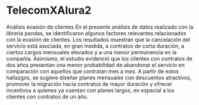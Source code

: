 # TelecomXAlura2
Análisis evasión de clientes
En el presente análisis de datos realizado con la librería pandas, se identificaron algunos factores relevantes relacionados con la evasión de clientes. Los resultados muestran que la cancelación del servicio está asociada, en gran medida, a contratos de corta duración, a ciertos cargos mensuales elevados y a una menor permanencia en la compañía. Asimismo, el estudio evidenció que los clientes con contratos de dos años presentan una menor probabilidad de abandonar el servicio en comparación con aquellos que contratan mes a mes. A partir de estos hallazgos, se sugiere diseñar planes mensuales con descuentos atractivos, promover la migración hacia contratos de mayor duración y ofrecer incentivos a quienes ya cuentan con planes largos, en especial a los clientes con contratos de un año.

